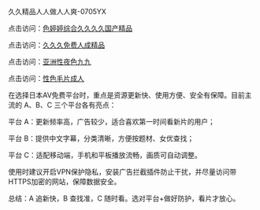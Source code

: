 久久精品人人做人人爽-0705YX

点击访问：<a href="https://bered.pages.dev/">色婷婷综合久久久久国产精品</a>

点击访问：<a href="https://rtj-3zo.pages.dev/">久久久免费人成精品</a>

点击访问：<a href="https://vassv.pages.dev/">亚洲性夜色九九</a>

点击访问：<a href="https://gsd-agv.pages.dev/">性色毛片成人</a>

在选择日本AV免费平台时，重点是资源更新快、使用方便、安全有保障。目前主流的 A、B、C 三个平台各有亮点：

平台 A：更新频率高，广告较少，适合喜欢第一时间看新片的用户；

平台 B：提供中文字幕，分类清晰，方便按题材、女优查找；

平台 C：适配移动端，手机和平板播放流畅，画质可自动调整。

使用时建议开启VPN保护隐私，安装广告拦截插件防止干扰，并尽量访问带HTTPS加密的网站，保障数据安全。

总结：A 追新快，B 查找准，C 随时看。选对平台+做好防护，看片才放心。

<span style="display:none;">[Canonical link](https://github.com/nam20250705/so47 ）</span>
